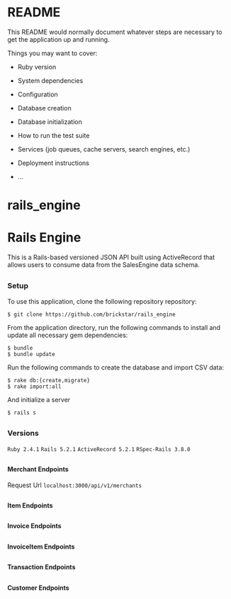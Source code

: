 # README

This README would normally document whatever steps are necessary to get the
application up and running.

Things you may want to cover:

* Ruby version

* System dependencies

* Configuration

* Database creation

* Database initialization

* How to run the test suite

* Services (job queues, cache servers, search engines, etc.)

* Deployment instructions

* ...
# rails_engine
# Rails Engine

This is a Rails-based versioned JSON API built using ActiveRecord that allows users to consume data from the SalesEngine data schema.

##

### Setup
To use this application, clone the following repository repository:

```
$ git clone https://github.com/brickstar/rails_engine
```

From the application directory, run the following commands to install and update all necessary gem dependencies:

```
$ bundle
$ bundle update
```

Run the following commands to create the database and import CSV data:

```
$ rake db:{create,migrate}
$ rake import:all
```

And initialize a server

```
$ rails s
```

##
### Versions

``Ruby 2.4.1``
``Rails 5.2.1``
``ActiveRecord 5.2.1``
``RSpec-Rails 3.8.0``

##
#### Merchant Endpoints
Request Url
``localhost:3000/api/v1/merchants``
##
##
#### Item Endpoints
##
##
#### Invoice Endpoints
##
##
#### InvoiceItem Endpoints
##
##
#### Transaction Endpoints
##
##
#### Customer Endpoints
##
